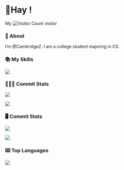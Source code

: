 # 👋Hay !
My ![Visitor Count](https://profile-counter.glitch.me/CambridgeZ/count.svg) visitor

### 👋 About 
I’m @CambridgeZ. I am a college student majoring in CS.


<!---
CamberidgeZhao/CamberidgeZhao is a ✨ special ✨ repository because its `README.md` (this file) appears on your GitHub profile.
You can click the Preview link to take a look at your changes.
--->

### 📚 My Skills

<p align=>
  <a href="https://skillicons.dev">
    <img src="https://skillicons.dev/icons?i=,git,html,css,js,latex,vscode,linux,md,mysql,github,py,c,cpp,java&perline=4" />
  </a>
</p>


###  👨🏻‍💻 Commit Stats

![](https://github-readme-stats.vercel.app/api?username=CambridgeZ&count_private=true&show_icons=true&theme=dark&show_owner=true)

![](https://github-profile-trophy.vercel.app/?username=CambridgeZ&theme=dark&row=1)

###  🖥 Commit Stats

![](https://github-readme-stats.vercel.app/api?username=AnoyiX&count_private=true&show_icons=true&theme=dark&show_owner=true)

![](https://github-profile-trophy.vercel.app/?username=AnoyiX&theme=dark&row=1)


###  ⌨️ Top Languages

![](https://github-readme-stats.vercel.app/api/top-langs/?username=CambridgeZ&layout=compact&theme=dark)
